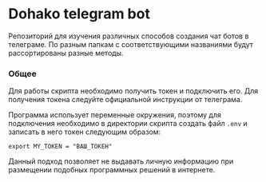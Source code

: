 # Dohako telegram bot
Репозиторий для изучения различных способов создания чат ботов в телеграме. По разным папкам с соответствующими названиями будут рассортированы разные методы.

### Общее

Для работы скрипта необходимо получить токен и подключить
его. Для получения токена следуйте официальной инструкции от телеграма.

Программа использует переменные окружения, поэтому для подключения необходимо в директории скрипта 
создать файл `.env` и записать в него токен следующим
образом: 

`export MY_TOKEN = "ВАШ_ТОКЕН"`

Данный подход позволяет не выдавать личную информацию при размещении подобных программных решений в интернете.
